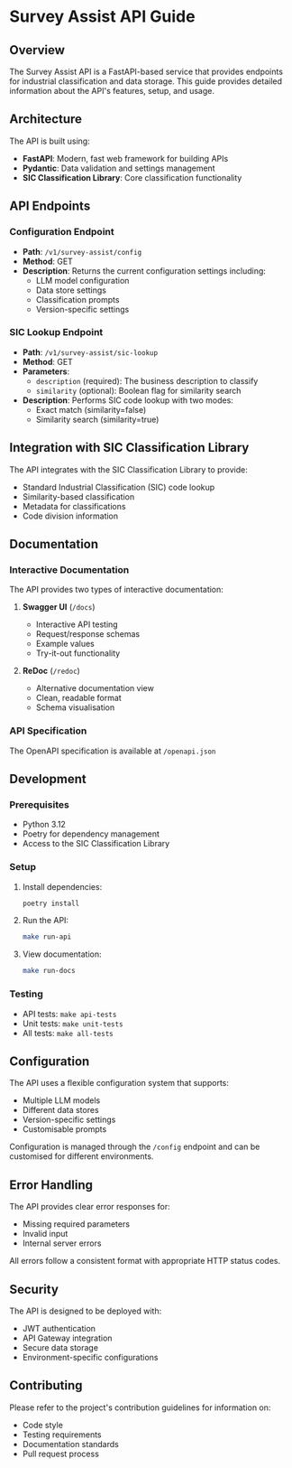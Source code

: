 # Survey Assist API Guide

## Overview

The Survey Assist API is a FastAPI-based service that provides endpoints for industrial classification and data storage. This guide provides detailed information about the API's features, setup, and usage.

## Architecture

The API is built using:
- **FastAPI**: Modern, fast web framework for building APIs
- **Pydantic**: Data validation and settings management
- **SIC Classification Library**: Core classification functionality

## API Endpoints

### Configuration Endpoint
- **Path**: `/v1/survey-assist/config`
- **Method**: GET
- **Description**: Returns the current configuration settings including:
  - LLM model configuration
  - Data store settings
  - Classification prompts
  - Version-specific settings

### SIC Lookup Endpoint
- **Path**: `/v1/survey-assist/sic-lookup`
- **Method**: GET
- **Parameters**:
  - `description` (required): The business description to classify
  - `similarity` (optional): Boolean flag for similarity search
- **Description**: Performs SIC code lookup with two modes:
  - Exact match (similarity=false)
  - Similarity search (similarity=true)

## Integration with SIC Classification Library

The API integrates with the SIC Classification Library to provide:
- Standard Industrial Classification (SIC) code lookup
- Similarity-based classification
- Metadata for classifications
- Code division information

## Documentation

### Interactive Documentation
The API provides two types of interactive documentation:
1. **Swagger UI** (`/docs`)
   - Interactive API testing
   - Request/response schemas
   - Example values
   - Try-it-out functionality

2. **ReDoc** (`/redoc`)
   - Alternative documentation view
   - Clean, readable format
   - Schema visualisation

### API Specification
The OpenAPI specification is available at `/openapi.json`

## Development

### Prerequisites
- Python 3.12
- Poetry for dependency management
- Access to the SIC Classification Library

### Setup
1. Install dependencies:
   ```bash
   poetry install
   ```

2. Run the API:
   ```bash
   make run-api
   ```

3. View documentation:
   ```bash
   make run-docs
   ```

### Testing
- API tests: `make api-tests`
- Unit tests: `make unit-tests`
- All tests: `make all-tests`

## Configuration

The API uses a flexible configuration system that supports:
- Multiple LLM models
- Different data stores
- Version-specific settings
- Customisable prompts

Configuration is managed through the `/config` endpoint and can be customised for different environments.

## Error Handling

The API provides clear error responses for:
- Missing required parameters
- Invalid input
- Internal server errors

All errors follow a consistent format with appropriate HTTP status codes.

## Security

The API is designed to be deployed with:
- JWT authentication
- API Gateway integration
- Secure data storage
- Environment-specific configurations

## Contributing

Please refer to the project's contribution guidelines for information on:
- Code style
- Testing requirements
- Documentation standards
- Pull request process

